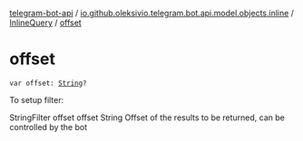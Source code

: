 [telegram-bot-api](../../index.md) / [io.github.oleksivio.telegram.bot.api.model.objects.inline](../index.md) / [InlineQuery](index.md) / [offset](./offset.md)

# offset

`var offset: `[`String`](https://kotlinlang.org/api/latest/jvm/stdlib/kotlin/-string/index.html)`?`

To setup filter:

StringFilter offset offset String Offset of the results to be returned, can be controlled by the bot

